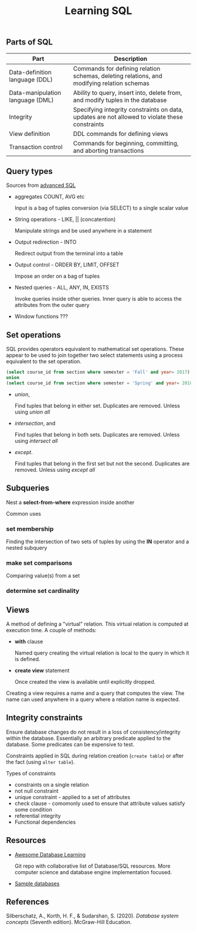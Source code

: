 ﻿---
backlinks:
- title: Learning computer science
  url: /memex/sense/computing/learning-cs/learning-computer-science.html
tags:
- sql
- computing
title: Learning SQL
type: note
---
## Parts of SQL

| Part | Description |
|------|-------------|
| Data-definition language (DDL) | Commands for defining relation schemas, deleting relations, and modifying relation schemas |
| Data-manipulation language (DML) | Ability to query, insert into, delete from, and modify tuples in the database |
| Integrity | Specifying integrity constraints on data, updates are not allowed to violate these constraints |
| View definition | DDL commands for defining views |
| Transaction control | Commands for beginning, committing, and aborting transactions |

## Query types

Sources from [advanced SQL](https://15445.courses.cs.cmu.edu/fall2019/notes/02-advancedsql.pdf)

- aggregates COUNT, AVG etc

    Input is a bag of tuples conversion (via SELECT) to a single scalar value

- String operations - LIKE, || (concatention)

    Manipulate strings and be used anywhere in a statement

- Output redirection - INTO

    Redirect output from the terminal into a table

- Output control - ORDER BY, LIMIT, OFFSET

    Impose an order on a bag of tuples

- Nested queries - ALL, ANY, IN, EXISTS

    Invoke queries inside other queries. Inner query is able to access the attributes from the outer query

- Window functions ???

## Set operations

SQL provides operators equivalent to mathematical set operations. These appear to be used to join together two select statements using a process equivalent to the set operation. 

```sql
(select course_id from section where semester = 'Fall' and year= 2017) 
union 
(select course_id from section where semester = 'Spring' and year= 2018);
```

- _union_, 

    Find tuples that belong in either set. Duplicates are removed. Unless using _union all_

- _intersection_, and 

    Find tuples that belong in both sets. Duplicates are removed. Unless using _intersect all_

- _except_.

    Find tuples that belong in the first set but not the second. Duplicates are removed. Unless using _except all_

## Subqueries

Nest a **select-from-where** expression inside another

Common uses

### set membership 

Finding the intersection of two sets of tuples by using the **IN** operator and a nested subquery

### make set comparisons

Comparing value(s) from a set 

### determine set cardinality

## Views

A method of defining a "virtual" relation. This virtual relation is computed at execution time. A couple of methods:

- **with** clause 

    Named query creating the virtual relation is local to the query in which it is defined.

- **create view** statement

    Once created the view is available until explicitly dropped.

Creating a view requires a name and a query that computes the view. The name can used anywhere in a query where a relation name is expected.

## Integrity constraints

Ensure database changes do not result in a loss of consistency/integrity within the database. Essentially an arbitrary predicate applied to the database. Some predicates can be expensive to test.

Constraints applied in SQL during relation creation (`create table`) or after the fact (using `alter table`).

Types of constraints

- constraints on a single relation 
- not null constraint
- unique constraint - applied to a set of attributes
- check clause - comomonly used to ensure that attribute values satisfy some condition
- referential integrity
- Functional dependencies



## Resources

- [Awesome Database Learning](https://github.com/pingcap/awesome-database-learning?tab=readme-ov-file)

    Git repo with collaborative list of Database/SQL resources. More computer science and database engine implementation focused.

- [Sample databases](https://www.reddit.com/r/SQL/comments/s0tbnw/is_there_a_place_i_can_download_sample_databases/)

## References

Silberschatz, A., Korth, H. F., & Sudarshan, S. (2020). *Database system concepts* (Seventh edition). McGraw-Hill Education.